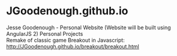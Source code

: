 # JGoodenough.github.io
Jesse Goodenough - Personal Website
(Website will be built using AngularJS 2)
Personal Projects<br />
Remake of classic game Breakout in Javascript: http://JGoodenough.github.io/breakout/breakout.html
